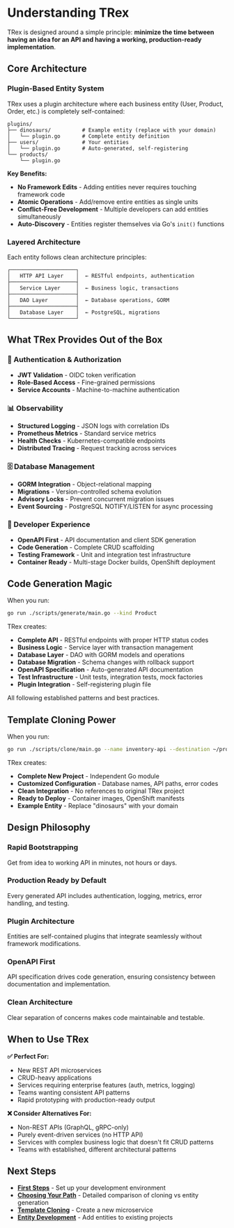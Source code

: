 # Understanding TRex

TRex is designed around a simple principle: **minimize the time between having an idea for an API and having a working, production-ready implementation**.

## Core Architecture

### Plugin-Based Entity System

TRex uses a plugin architecture where each business entity (User, Product, Order, etc.) is completely self-contained:

```
plugins/
├── dinosaurs/          # Example entity (replace with your domain)
│   └── plugin.go       # Complete entity definition
├── users/              # Your entities
│   └── plugin.go       # Auto-generated, self-registering
└── products/
    └── plugin.go
```

**Key Benefits:**
- **No Framework Edits** - Adding entities never requires touching framework code
- **Atomic Operations** - Add/remove entire entities as single units
- **Conflict-Free Development** - Multiple developers can add entities simultaneously
- **Auto-Discovery** - Entities register themselves via Go's `init()` functions

### Layered Architecture

Each entity follows clean architecture principles:

```
┌─────────────────────┐
│   HTTP API Layer    │  ← RESTful endpoints, authentication
├─────────────────────┤
│   Service Layer     │  ← Business logic, transactions
├─────────────────────┤
│   DAO Layer         │  ← Database operations, GORM
├─────────────────────┤
│   Database Layer    │  ← PostgreSQL, migrations
└─────────────────────┘
```

## What TRex Provides Out of the Box

### 🔐 Authentication & Authorization
- **JWT Validation** - OIDC token verification
- **Role-Based Access** - Fine-grained permissions
- **Service Accounts** - Machine-to-machine authentication

### 📊 Observability
- **Structured Logging** - JSON logs with correlation IDs
- **Prometheus Metrics** - Standard service metrics
- **Health Checks** - Kubernetes-compatible endpoints
- **Distributed Tracing** - Request tracking across services

### 🗄️ Database Management
- **GORM Integration** - Object-relational mapping
- **Migrations** - Version-controlled schema evolution
- **Advisory Locks** - Prevent concurrent migration issues
- **Event Sourcing** - PostgreSQL NOTIFY/LISTEN for async processing

### 🚀 Developer Experience
- **OpenAPI First** - API documentation and client SDK generation
- **Code Generation** - Complete CRUD scaffolding
- **Testing Framework** - Unit and integration test infrastructure
- **Container Ready** - Multi-stage Docker builds, OpenShift deployment

## Code Generation Magic

When you run:
```bash
go run ./scripts/generate/main.go --kind Product
```

TRex creates:
- **Complete API** - RESTful endpoints with proper HTTP status codes
- **Business Logic** - Service layer with transaction management
- **Database Layer** - DAO with GORM models and operations
- **Database Migration** - Schema changes with rollback support
- **OpenAPI Specification** - Auto-generated API documentation  
- **Test Infrastructure** - Unit tests, integration tests, mock factories
- **Plugin Integration** - Self-registering plugin file

All following established patterns and best practices.

## Template Cloning Power

When you run:
```bash
go run ./scripts/clone/main.go --name inventory-api --destination ~/projects/inventory-api
```

TRex creates:
- **Complete New Project** - Independent Go module
- **Customized Configuration** - Database names, API paths, error codes
- **Clean Integration** - No references to original TRex project
- **Ready to Deploy** - Container images, OpenShift manifests
- **Example Entity** - Replace "dinosaurs" with your domain

## Design Philosophy

### Rapid Bootstrapping
Get from idea to working API in minutes, not hours or days.

### Production Ready by Default
Every generated API includes authentication, logging, metrics, error handling, and testing.

### Plugin Architecture
Entities are self-contained plugins that integrate seamlessly without framework modifications.

### OpenAPI First
API specification drives code generation, ensuring consistency between documentation and implementation.

### Clean Architecture
Clear separation of concerns makes code maintainable and testable.

## When to Use TRex

**✅ Perfect For:**
- New REST API microservices
- CRUD-heavy applications
- Services requiring enterprise features (auth, metrics, logging)
- Teams wanting consistent API patterns
- Rapid prototyping with production-ready output

**❌ Consider Alternatives For:**
- Non-REST APIs (GraphQL, gRPC-only)
- Purely event-driven services (no HTTP API)
- Services with complex business logic that doesn't fit CRUD patterns
- Teams with established, different architectural patterns

## Next Steps

- **[First Steps](first-steps.md)** - Set up your development environment
- **[Choosing Your Path](choosing-your-path.md)** - Detailed comparison of cloning vs entity generation
- **[Template Cloning](../template-cloning/)** - Create a new microservice
- **[Entity Development](../entity-development/)** - Add entities to existing projects